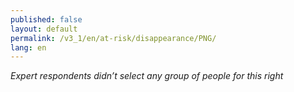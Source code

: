 ```yaml
---
published: false
layout: default
permalink: /v3_1/en/at-risk/disappearance/PNG/
lang: en
---
```

_Expert respondents didn’t select any group of people for this right_
